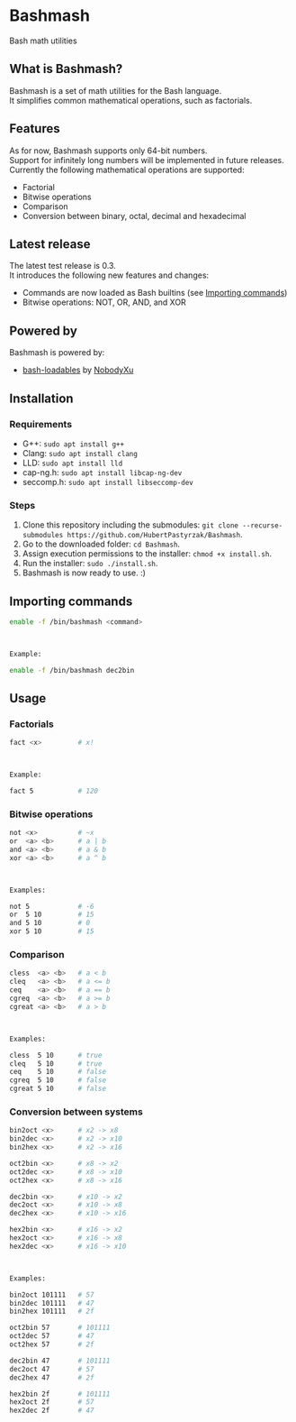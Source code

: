 # Bashmash
Bash math utilities

## What is Bashmash?
Bashmash is a set of math utilities for the Bash language.  
It simplifies common mathematical operations, such as factorials.

## Features
As for now, Bashmash supports only 64-bit numbers.  
Support for infinitely long numbers will be implemented in future releases.  
Currently the following mathematical operations are supported:
 - Factorial
 - Bitwise operations
 - Comparison
 - Conversion between binary, octal, decimal and hexadecimal

## Latest release
The latest test release is 0.3.  
It introduces the following new features and changes:
 - Commands are now loaded as Bash builtins (see [Importing commands](#importing-commands))
 - Bitwise operations: NOT, OR, AND, and XOR

## Powered by
Bashmash is powered by:
 - [bash-loadables](https://github.com/NobodyXu/bash-loadables) by [NobodyXu](https://github.com/NobodyXu)

## Installation
### Requirements
 - G++: `sudo apt install g++`
 - Clang: `sudo apt install clang`
 - LLD: `sudo apt install lld`
 - cap-ng.h: `sudo apt install libcap-ng-dev`
 - seccomp.h: `sudo apt install libseccomp-dev`

### Steps
1. Clone this repository including the submodules: `git clone --recurse-submodules https://github.com/HubertPastyrzak/Bashmash`.
2. Go to the downloaded folder: `cd Bashmash`.
3. Assign execution permissions to the installer: `chmod +x install.sh`.
4. Run the installer: `sudo ./install.sh`.
5. Bashmash is now ready to use. :)

## Importing commands
```bash
enable -f /bin/bashmash <command>



Example:

enable -f /bin/bashmash dec2bin
```

## Usage
### Factorials
```bash
fact <x>         # x!



Example:

fact 5           # 120
```

### Bitwise operations
```bash
not <x>          # ~x
or  <a> <b>      # a | b
and <a> <b>      # a & b
xor <a> <b>      # a ^ b



Examples:

not 5            # -6
or  5 10         # 15
and 5 10         # 0
xor 5 10         # 15
```

### Comparison
```bash
cless  <a> <b>   # a < b
cleq   <a> <b>   # a <= b
ceq    <a> <b>   # a == b
cgreq  <a> <b>   # a >= b
cgreat <a> <b>   # a > b



Examples:

cless  5 10      # true
cleq   5 10      # true
ceq    5 10      # false
cgreq  5 10      # false
cgreat 5 10      # false
```

### Conversion between systems
```bash
bin2oct <x>      # x2 -> x8
bin2dec <x>      # x2 -> x10
bin2hex <x>      # x2 -> x16

oct2bin <x>      # x8 -> x2
oct2dec <x>      # x8 -> x10
oct2hex <x>      # x8 -> x16

dec2bin <x>      # x10 -> x2
dec2oct <x>      # x10 -> x8
dec2hex <x>      # x10 -> x16

hex2bin <x>      # x16 -> x2
hex2oct <x>      # x16 -> x8
hex2dec <x>      # x16 -> x10



Examples:

bin2oct 101111   # 57
bin2dec 101111   # 47
bin2hex 101111   # 2f

oct2bin 57       # 101111
oct2dec 57       # 47
oct2hex 57       # 2f

dec2bin 47       # 101111
dec2oct 47       # 57
dec2hex 47       # 2f

hex2bin 2f       # 101111
hex2oct 2f       # 57
hex2dec 2f       # 47
```
